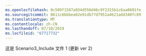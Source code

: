 ```yaml
---
ms.openlocfilehash: 0c509f1587a934d556d46c9f2315b1c6aa0601fe
ms.sourcegitcommit: 8611c6bbbea62e91db77d7951a4b21add340fc89
ms.translationtype: MT
ms.contentlocale: zh-CN
ms.lasthandoff: 07/10/2019
ms.locfileid: "67717732"
---
```

这是 Scenario3_Include 文件 1 (更新 ver 2)

